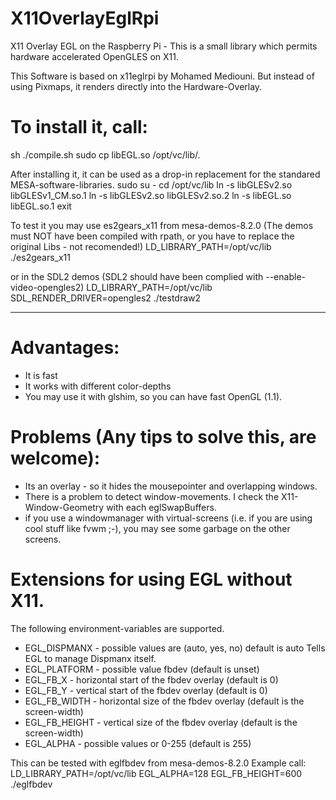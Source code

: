 # X11OverlayEglRpi
X11 Overlay EGL on the Raspberry Pi - This is a small library which permits hardware accelerated OpenGLES on X11.

This Software is based on x11eglrpi by Mohamed Mediouni.
But instead of using Pixmaps, it renders directly into
the Hardware-Overlay.

# To install it, call:
sh ./compile.sh
sudo cp libEGL.so /opt/vc/lib/.

After installing it, it can be used as a
drop-in replacement for the
standared MESA-software-libraries.
sudo su -
cd /opt/vc/lib
ln -s libGLESv2.so libGLESv1_CM.so.1
ln -s libGLESv2.so libGLESv2.so.2
ln -s libEGL.so libEGL.so.1
exit

 To test it you may use es2gears_x11 from mesa-demos-8.2.0
 (The demos must NOT have been compiled with rpath, or you
   have to replace the original Libs - not recomended!)
LD_LIBRARY_PATH=/opt/vc/lib ./es2gears_x11

 or in the SDL2 demos (SDL2 should have been complied with --enable-video-opengles2)
LD_LIBRARY_PATH=/opt/vc/lib SDL_RENDER_DRIVER=opengles2 ./testdraw2

------------------------------------------

# Advantages:
- It is fast 
- It works with different color-depths
- You may use it with glshim, so you can
  have fast OpenGL (1.1).

# Problems (Any tips to solve this, are welcome):
- Its an overlay - so it hides the mousepointer
  and overlapping windows.
- There is a problem to detect window-movements.
  I check the X11-Window-Geometry with each eglSwapBuffers.
- if you use a windowmanager with virtual-screens (i.e. if you
  are using cool stuff like fvwm ;-), you may see some garbage
  on the other screens.

# Extensions for using EGL without X11.
The following environment-variables are supported.
- EGL_DISPMANX - possible values are (auto, yes, no) default is auto
  Tells EGL to manage Dispmanx itself.
- EGL_PLATFORM - possible value fbdev (default is unset)
- EGL_FB_X - horizontal start of the fbdev overlay (default is 0)
- EGL_FB_Y - vertical start of the fbdev overlay (default is 0)
- EGL_FB_WIDTH - horizontal size of the fbdev overlay (default is the screen-width)
- EGL_FB_HEIGHT - vertical size of the fbdev overlay (default is the screen-width)
- EGL_ALPHA - possible values or 0-255 (default is 255)

This can be tested with eglfbdev from mesa-demos-8.2.0
Example call:
LD_LIBRARY_PATH=/opt/vc/lib EGL_ALPHA=128 EGL_FB_HEIGHT=600 ./eglfbdev

